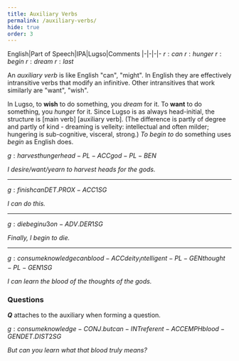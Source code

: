 ```yaml
---
title: Auxiliary Verbs
permalink: /auxiliary-verbs/
hide: true
order: 3
---
```


English|Part of Speech|IPA|Lugso|Comments
|-|-|-|-
${r: can}$
${r: hunger}$
${r: begin}$
${r: dream}$
${r: last}$

An _auxiliary verb_ is like English "can", "might". In English they are effectively intransitive verbs that modify an infinitive. Other intransitives that work similarly are "want", "wish".

In Lugso, to **wish** to do something, you _dream_ for it. To **want** to do something, you _hunger_ for it. Since Lugso is as always head-initial, the structure is [main verb] [auxiliary verb]. (The difference is partly of degree and partly of kind - dreaming is velleity: intellectual and often milder; hungering is sub-cognitive, visceral, strong.) _To begin to_ do something uses _begin_ as English does.

${g: harvest hunger head-PL-ACC god-PL-BEN}$

_I desire/want/yearn to harvest heads for the gods._

---

${g: finish can DET.PROX-ACC 1SG}$ 

_I can do this._ 

---

${g: die begin u3on-ADV.DER 1SG}$

_Finally, I begin to die._

---

${g: consume knowledge can blood-ACC deity_intelligent-PL-GEN thought-PL-GEN 1SG}$

_I can learn the blood of the thoughts of the gods._

### Questions

**${Q}$** attaches to the auxiliary when forming a question.

${g: consume knowledge-CONJ.but can-INT referent-ACC EMPH blood-GEN DET.DIST 2SG}$

_But can you learn what that blood truly means?_
